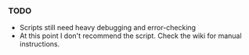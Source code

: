 ### TODO

* Scripts still need heavy debugging and error-checking
* At this point I don't recommend the script. Check the wiki for manual instructions.
